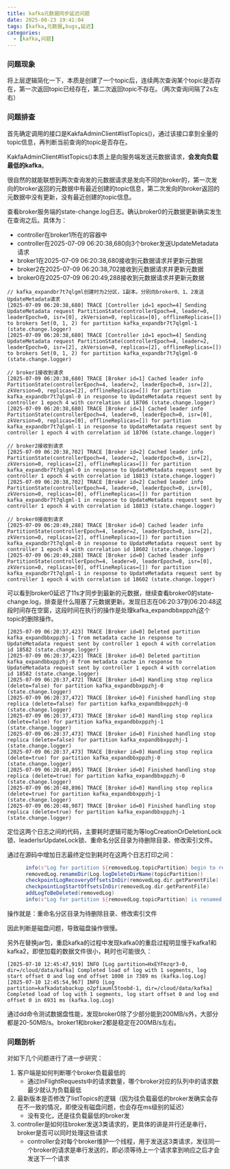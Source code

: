 ```yaml
---
title: kafka元数据同步延迟问题
date: 2025-08-23 19:41:04
tags: [kafka,元数据,bugs,延迟]
categories:
  - [kafka,问题]
---
```




### 问题现象

将上层逻辑简化一下，本质是创建了一个topic后，连续两次查询某个topic是否存在，第一次返回topic已经存在，第二次返回topic不存在。（两次查询间隔了2s左右）

<!--more-->

### 问题排查

首先确定调用的接口是KakfaAdminClient#listTopics()，通过该接口拿到全量的topic信息，再判断当前查询的topic是否存在。

KakfaAdminClient#listTopics()本质上是向服务端发送元数据请求，**会发向负载最低的kafka**。

很自然的就能联想到两次查询发的元数据请求是发向不同的broker的，第一次发向的broker返回的元数据中有最近创建的topic信息，第二次发向的broker返回的元数据中没有更新，没有最近创建的topic信息。

查看broker服务端的state-change.log日志。确认broker0的元数据更新确实发生在查询之后。具体为：

* controller在broker1所在的容器中
* controller在2025-07-09 06:20:38,680向3个broker发送UpdateMetadata请求
* broker1在2025-07-09 06:20:38,680接收到元数据请求并更新元数据
* broker2在2025-07-09 06:20:38,702接收到元数据请求并更新元数据
* broker0在2025-07-09 06:20:49,288接收到元数据请求并更新元数据

```
// kafka_expandbr7t7qlgml创建时为2分区，1副本。分别向broker0、1、2发送UpdateMetadata请求
[2025-07-09 06:20:38,680] TRACE [Controller id=1 epoch=4] Sending UpdateMetadata request PartitionState(controllerEpoch=4, leader=0, leaderEpoch=0, isr=[0], zkVersion=0, replicas=[0], offlineReplicas=[]) to brokers Set(0, 1, 2) for partition kafka_expandbr7t7qlgml-1 (state.change.logger)
[2025-07-09 06:20:38,680] TRACE [Controller id=1 epoch=4] Sending UpdateMetadata request PartitionState(controllerEpoch=4, leader=2, leaderEpoch=0, isr=[2], zkVersion=0, replicas=[2], offlineReplicas=[]) to brokers Set(0, 1, 2) for partition kafka_expandbr7t7qlgml-0 (state.change.logger)

// broker1接收到请求
[2025-07-09 06:20:38,680] TRACE [Broker id=1] Cached leader info PartitionState(controllerEpoch=4, leader=2, leaderEpoch=0, isr=[2], zkVersion=0, replicas=[2], offlineReplicas=[]) for partition kafka_expandbr7t7qlgml-0 in response to UpdateMetadata request sent by controller 1 epoch 4 with correlation id 18706 (state.change.logger)
[2025-07-09 06:20:38,680] TRACE [Broker id=1] Cached leader info PartitionState(controllerEpoch=4, leader=0, leaderEpoch=0, isr=[0], zkVersion=0, replicas=[0], offlineReplicas=[]) for partition kafka_expandbr7t7qlgml-1 in response to UpdateMetadata request sent by controller 1 epoch 4 with correlation id 18706 (state.change.logger)

// broker2接收到请求
[2025-07-09 06:20:38,702] TRACE [Broker id=2] Cached leader info PartitionState(controllerEpoch=4, leader=2, leaderEpoch=0, isr=[2], zkVersion=0, replicas=[2], offlineReplicas=[]) for partition kafka_expandbr7t7qlgml-0 in response to UpdateMetadata request sent by controller 1 epoch 4 with correlation id 18813 (state.change.logger)
[2025-07-09 06:20:38,702] TRACE [Broker id=2] Cached leader info PartitionState(controllerEpoch=4, leader=0, leaderEpoch=0, isr=[0], zkVersion=0, replicas=[0], offlineReplicas=[]) for partition kafka_expandbr7t7qlgml-1 in response to UpdateMetadata request sent by controller 1 epoch 4 with correlation id 18813 (state.change.logger)

// broker0接收到请求
[2025-07-09 06:20:49,288] TRACE [Broker id=0] Cached leader info PartitionState(controllerEpoch=4, leader=2, leaderEpoch=0, isr=[2], zkVersion=0, replicas=[2], offlineReplicas=[]) for partition kafka_expandbr7t7qlgml-0 in response to UpdateMetadata request sent by controller 1 epoch 4 with correlation id 18602 (state.change.logger)
[2025-07-09 06:20:49,288] TRACE [Broker id=0] Cached leader info PartitionState(controllerEpoch=4, leader=0, leaderEpoch=0, isr=[0], zkVersion=0, replicas=[0], offlineReplicas=[]) for partition kafka_expandbr7t7qlgml-1 in response to UpdateMetadata request sent by controller 1 epoch 4 with correlation id 18602 (state.change.logger)
```

可以看到broker0延迟了11s才同步到最新的元数据，继续查看broker0的state-change.log，排查是什么阻塞了元数据更新。发现日志在06:20:37到06:20:48这段时间存在空窗，这段时间在执行的操作是处理kafka_expandbbxppzhj这个topic的删除操作。

```
[2025-07-09 06:20:37,423] TRACE [Broker id=0] Deleted partition kafka_expandbbxppzhj-1 from metadata cache in response to UpdateMetadata request sent by controller 1 epoch 4 with correlation id 18582 (state.change.logger)
[2025-07-09 06:20:37,423] TRACE [Broker id=0] Deleted partition kafka_expandbbxppzhj-0 from metadata cache in response to UpdateMetadata request sent by controller 1 epoch 4 with correlation id 18582 (state.change.logger)
[2025-07-09 06:20:37,472] TRACE [Broker id=0] Handling stop replica (delete=false) for partition kafka_expandbbxppzhj-0 (state.change.logger)
[2025-07-09 06:20:37,472] TRACE [Broker id=0] Finished handling stop replica (delete=false) for partition kafka_expandbbxppzhj-0 (state.change.logger)
[2025-07-09 06:20:37,473] TRACE [Broker id=0] Handling stop replica (delete=false) for partition kafka_expandbbxppzhj-1 (state.change.logger)
[2025-07-09 06:20:37,473] TRACE [Broker id=0] Finished handling stop replica (delete=false) for partition kafka_expandbbxppzhj-1 (state.change.logger)
[2025-07-09 06:20:37,473] TRACE [Broker id=0] Handling stop replica (delete=true) for partition kafka_expandbbxppzhj-0 (state.change.logger)
[2025-07-09 06:20:48,895] TRACE [Broker id=0] Finished handling stop replica (delete=true) for partition kafka_expandbbxppzhj-0 (state.change.logger)
[2025-07-09 06:20:48,896] TRACE [Broker id=0] Handling stop replica (delete=true) for partition kafka_expandbbxppzhj-1 (state.change.logger)
[2025-07-09 06:20:48,987] TRACE [Broker id=0] Finished handling stop replica (delete=true) for partition kafka_expandbbxppzhj-1 (state.change.logger)
```

定位这两个日志之间的代码，主要耗时逻辑可能为等logCreationOrDeletionLock锁、leaderIsrUpdateLock锁、重命名分区目录为待删除目录、修改索引文件。

通过在源码中增加日志最终定位到耗时在这两个日志打印之间：

```scala
      info(s"Log for partition ${removedLog.topicPartition} begin to rename")
      removedLog.renameDir(Log.logDeleteDirName(topicPartition))
      checkpointLogRecoveryOffsetsInDir(removedLog.dir.getParentFile)
      checkpointLogStartOffsetsInDir(removedLog.dir.getParentFile)
      addLogToBeDeleted(removedLog)
      info(s"Log for partition ${removedLog.topicPartition} is renamed to ${removedLog.dir.getAbsolutePath} and is scheduled for deletion")

```

操作就是：重命名分区目录为待删除目录、修改索引文件

因此判断是磁盘问题，导致磁盘操作很慢。

另外在替换jar包，重启kafka的过程中发现kafka0的重启过程明显慢于kafka1和kafka2，即使加载的数据文件很小，耗时也可能很久：

```
[2025-07-10 12:45:47,919] INFO [Log partition=HxEYFmzqr3-0, dir=/cloud/data/kafka] Completed load of log with 1 segments, log start offset 0 and log end offset 1000 in 7389 ms (kafka.log.Log)
[2025-07-10 12:45:54,967] INFO [Log partition=kafkadatabackup_o2pfiauml5toobd-1, dir=/cloud/data/kafka] Completed load of log with 1 segments, log start offset 0 and log end offset 0 in 6931 ms (kafka.log.Log)
```

通过dd命令测试数据盘性能，发现broker0除了少部分能到200MB/s外，大部分都是20-50MB/s。broker1和broker2都是稳定在200MB/s左右。

### 问题剖析

对如下几个问题进行了进一步研究：

1. 客户端是如何判断哪个broker负载最低的
   * 通过InFlightRequests中的请求数量，哪个broker对应的队列中的请求数最少就认为负载最低
2. 最新版本是否修改了listTopics的逻辑（因为往负载最低的broker发确实会存在不一致的情况，即使没有磁盘问题，也会存在ms级别的延迟）
   * 没有变化，还是往负载最低的broker发
3. controller是如何往broker发送3类请求的，更具体的讲是并行还是串行，broker是否可以同时处理这些请求
   * controller会对每个broker维护一个线程，用于发送这3类请求，发往同一个broker的请求是串行发送的，即必须等待上一个请求拿到响应之后才会发送下一个请求
